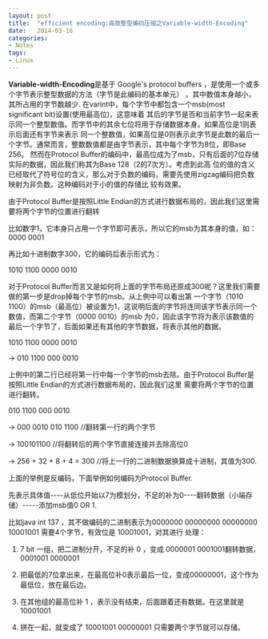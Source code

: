 ```yaml
---
layout: post
title:  "efficient encoding:高效整型编码压缩之Variable-width-Encoding"
date:   2014-03-16
categories: 
- Notes 
tags:
- Linux
---
```


**Variable-width-Encoding**是基于 Google's protocol buffers ，是使用一个或多个字节表示整型数据的方法（字节是此编码的基本单元）
。其中数值本身越小，其所占用的字节数越少. 在varint中，每个字节中都包含一个msb(most significant bit)设置(使用最高位)，这意味着
其后的字节是否和当前字节一起来表示同一个整型数值。而字节中的其余七位将用于存储数据本身。如果高位是1则表示后面还有字节来表示
同一个整数值，如果高位是0则表示此字节是此数的最后一个字节。通常而言，整数数值都是由字节表示，其中每个字节为8位，即Base 256。
然而在Protocol Buffer的编码中，最高位成为了msb，只有后面的7位存储实际的数据，因此我们称其为Base 128（2的7次方）。考虑到此高
位的值的含义已经取代了符号位的含义，那么对于负数的编码，需要先使用zigzag编码把负数映射为非负数。这种编码对于小的值的存储比
较有效果。

由于Protocol Buffer是按照Little Endian的方式进行数据布局的，因此我们这里需要将两个字节的位置进行翻转
      
比如数字1，它本身只占用一个字节即可表示，所以它的msb为其本身的值，如：
 0000 0001
 
再比如十进制数字300，它的编码后表示形式为：

1010 1100 0000 0010

对于Protocol Buffer而言又是如何将上面的字节布局还原成300呢？这里我们需要做的第一步是drop掉每个字节的msb。从上例中可以看出第
一个字节（1010 1100）的msb（最高位）被设置为1，这说明后面的字节将连同该字节表示同一个数值，而第二个字节（0000 0010）的msb
为0，因此该字节将为表示该数值的最后一个字节了，后面如果还有其他的字节数据，将表示其他的数据。

1010 1100 0000 0010

-> 010 1100 000 0010

上例中的第二行已经将第一行中每一个字节的msb去除。由于Protocol Buffer是按照Little Endian的方式进行数据布局的，因此我们这里
需要将两个字节的位置进行翻转。

010 1100 000 0010

-> 000 0010 010 1100           //翻转第一行的两个字节

-> 100101100                    //将翻转后的两个字节直接连接并去除高位0

-> 256 + 32 + 8 + 4 = 300    //将上一行的二进制数据换算成十进制，其值为300.

上面的举例是反编码，下面举例如何编码为Protocol Buffer.

先表示具体值----从低位开始以7为模划分，不足的补为0----翻转数据（小端存储）-----添加msb值0 OR 1.

比如java  int  137 ，其不做编码的二进制表示为0000000  00000000  00000000 10001001 需要4个字节，有效位是 10001001，对其进行
处理：
1.	7 bit 一组，把二进制分开，不足的补 0 ，变成 0000001 0001001翻转数据，0001001  0000001

2. 把最低的7位拿出来，在最高位补0表示最后一位，变成00000001，这个作为最低位，放在最后边。

3. 在其他组的最高位补 1 ，表示没有结束，后面跟着还有数据。在这里就是 10001001

4. 拼在一起，就变成了 10001001  00000001 只需要两个字节就可以存储。 

